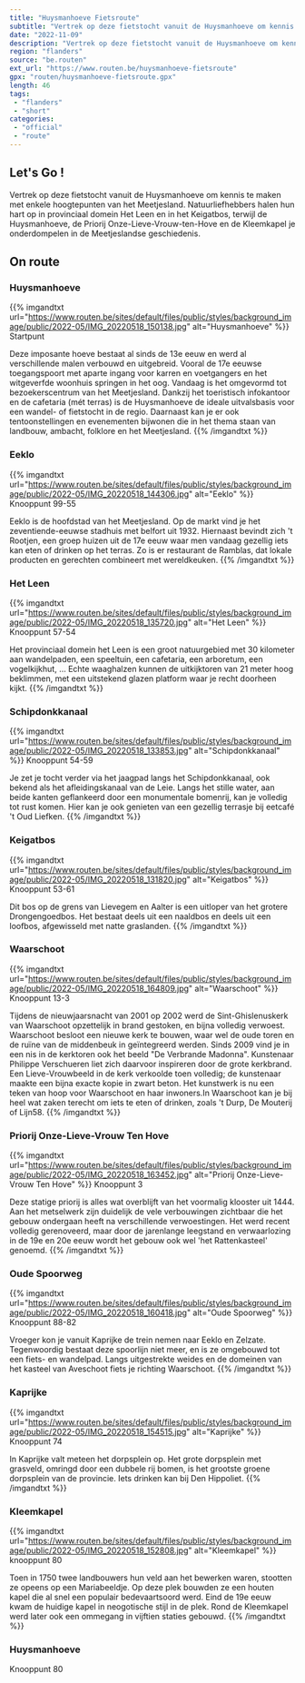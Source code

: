 ```yaml
---
title: "Huysmanhoeve Fietsroute"
subtitle: "Vertrek op deze fietstocht vanuit de Huysmanhoeve om kennis te maken met enkele hoogtepunten van het Meetjesland"
date: "2022-11-09"
description: "Vertrek op deze fietstocht vanuit de Huysmanhoeve om kennis te maken met enkele hoogtepunten van het Meetjesland"
region: "flanders"
source: "be.routen"
ext_url: "https://www.routen.be/huysmanhoeve-fietsroute"
gpx: "routen/huysmanhoeve-fietsroute.gpx"
length: 46
tags:
 - "flanders"
 - "short"
categories:
 - "official"
 - "route"
---
```


## Let's Go ! 

Vertrek op deze fietstocht vanuit de Huysmanhoeve om kennis te maken met enkele hoogtepunten van het Meetjesland. Natuurliefhebbers halen hun hart op in provinciaal domein Het Leen en in het Keigatbos, terwijl de Huysmanhoeve, de Priorij Onze-Lieve-Vrouw-ten-Hove en de Kleemkapel je onderdompelen in de Meetjeslandse geschiedenis.

## On route

### Huysmanhoeve

{{% imgandtxt url="https://www.routen.be/sites/default/files/public/styles/background_image/public/2022-05/IMG_20220518_150138.jpg" alt="Huysmanhoeve" %}}
Startpunt

Deze imposante hoeve bestaat al sinds de 13e eeuw en werd al verschillende malen verbouwd en uitgebreid. Vooral de 17e eeuwse toegangspoort met aparte ingang voor karren en voetgangers en het witgeverfde woonhuis springen in het oog. Vandaag is het omgevormd tot bezoekerscentrum van het Meetjesland. Dankzij het toeristisch infokantoor en de cafetaria (mét terras) is de Huysmanhoeve de ideale uitvalsbasis voor een wandel- of fietstocht in de regio. Daarnaast kan je er ook tentoonstellingen en evenementen bijwonen die in het thema staan van landbouw, ambacht, folklore en het Meetjesland.
{{% /imgandtxt %}}

### Eeklo

{{% imgandtxt url="https://www.routen.be/sites/default/files/public/styles/background_image/public/2022-05/IMG_20220518_144306.jpg" alt="Eeklo" %}}
Knooppunt 99-55

Eeklo is de hoofdstad van het Meetjesland. Op de markt vind je het zeventiende-eeuwse stadhuis met belfort uit 1932. Hiernaast bevindt zich 't Rootjen, een groep huizen uit de 17e eeuw waar men vandaag gezellig iets kan eten of drinken op het terras. Zo is er restaurant de Ramblas, dat lokale producten en gerechten combineert met wereldkeuken.
{{% /imgandtxt %}}

### Het Leen

{{% imgandtxt url="https://www.routen.be/sites/default/files/public/styles/background_image/public/2022-05/IMG_20220518_135720.jpg" alt="Het Leen" %}}
Knooppunt 57-54

Het provinciaal domein het Leen is een groot natuurgebied met 30 kilometer aan wandelpaden, een speeltuin, een cafetaria, een arboretum, een vogelkijkhut, ... Echte waaghalzen kunnen de uitkijktoren van 21 meter hoog beklimmen, met een uitstekend glazen platform waar je recht doorheen kijkt.
{{% /imgandtxt %}}

### Schipdonkkanaal

{{% imgandtxt url="https://www.routen.be/sites/default/files/public/styles/background_image/public/2022-05/IMG_20220518_133853.jpg" alt="Schipdonkkanaal" %}}
Knooppunt 54-59

Je zet je tocht verder via het jaagpad langs het Schipdonkkanaal, ook bekend als het afleidingskanaal van de Leie. Langs het stille water, aan beide kanten geflankeerd door een monumentale bomenrij, kan je volledig tot rust komen. Hier kan je ook genieten van een gezellig terrasje bij eetcafé 't Oud Liefken.
{{% /imgandtxt %}}

### Keigatbos

{{% imgandtxt url="https://www.routen.be/sites/default/files/public/styles/background_image/public/2022-05/IMG_20220518_131820.jpg" alt="Keigatbos" %}}
Knooppunt 53-61

Dit bos op de grens van Lievegem en Aalter is een uitloper van het grotere Drongengoedbos. Het bestaat deels uit een naaldbos en deels uit een loofbos, afgewisseld met natte graslanden.
{{% /imgandtxt %}}

### Waarschoot

{{% imgandtxt url="https://www.routen.be/sites/default/files/public/styles/background_image/public/2022-05/IMG_20220518_164809.jpg" alt="Waarschoot" %}}
Knooppunt 13-3

Tijdens de nieuwjaarsnacht van 2001 op 2002 werd de Sint-Ghislenuskerk van Waarschoot opzettelijk in brand gestoken, en bijna volledig verwoest. Waarschoot besloot een nieuwe kerk te bouwen, waar wel de oude toren en de ruïne van de middenbeuk in geïntegreerd werden. Sinds 2009 vind je in een nis in de kerktoren ook het beeld "De Verbrande Madonna". Kunstenaar Philippe Verschueren liet zich daarvoor inspireren door de grote kerkbrand. Een Lieve-Vrouwbeeld in de kerk verkoolde toen volledig; de kunstenaar maakte een bijna exacte kopie in zwart beton. Het kunstwerk is nu een teken van hoop voor Waarschoot en haar inwoners.In Waarschoot kan je bij heel wat zaken terecht om iets te eten of drinken, zoals 't Durp, De Mouterij of Lijn58.
{{% /imgandtxt %}}

### Priorij Onze-Lieve-Vrouw Ten Hove

{{% imgandtxt url="https://www.routen.be/sites/default/files/public/styles/background_image/public/2022-05/IMG_20220518_163452.jpg" alt="Priorij Onze-Lieve-Vrouw Ten Hove" %}}
Knooppunt 3

Deze statige priorij is alles wat overblijft van het voormalig klooster uit 1444. Aan het metselwerk zijn duidelijk de vele verbouwingen zichtbaar die het gebouw ondergaan heeft na verschillende verwoestingen. Het werd recent volledig gerenoveerd, maar door de jarenlange leegstand en verwaarlozing in de 19e en 20e eeuw wordt het gebouw ook wel 'het Rattenkasteel' genoemd.
{{% /imgandtxt %}}

### Oude Spoorweg

{{% imgandtxt url="https://www.routen.be/sites/default/files/public/styles/background_image/public/2022-05/IMG_20220518_160418.jpg" alt="Oude Spoorweg" %}}
Knooppunt 88-82

Vroeger kon je vanuit Kaprijke de trein nemen naar Eeklo en Zelzate. Tegenwoordig bestaat deze spoorlijn niet meer, en is ze omgebouwd tot een fiets- en wandelpad. Langs uitgestrekte weides en de domeinen van het kasteel van Aveschoot fiets je richting Waarschoot.
{{% /imgandtxt %}}

### Kaprijke

{{% imgandtxt url="https://www.routen.be/sites/default/files/public/styles/background_image/public/2022-05/IMG_20220518_154515.jpg" alt="Kaprijke" %}}
Knooppunt 74

In Kaprijke valt meteen het dorpsplein op. Het grote dorpsplein met grasveld, omringd door een dubbele rij bomen, is het grootste groene dorpsplein van de provincie. Iets drinken kan bij Den Hippoliet.
{{% /imgandtxt %}}

### Kleemkapel

{{% imgandtxt url="https://www.routen.be/sites/default/files/public/styles/background_image/public/2022-05/IMG_20220518_152808.jpg" alt="Kleemkapel" %}}
knooppunt 80

Toen in 1750 twee landbouwers hun veld aan het bewerken waren, stootten ze opeens op een Mariabeeldje. Op deze plek bouwden ze een houten kapel die al snel een populair bedevaartsoord werd. Eind de 19e eeuw kwam de huidige kapel in neogotische stijl in de plek. Rond de Kleemkapel werd later ook een ommegang in vijftien staties gebouwd.
{{% /imgandtxt %}}

### Huysmanhoeve

Knooppunt 80


